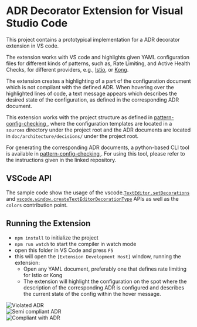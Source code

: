 # ADR Decorator Extension for Visual Studio Code
This project contains a prototypical implementation for a ADR decorator extension in VS code. 

The extension works with VS code and highlights given YAML configuration files for different kinds of patterns, such as, Rate Limiting, and Active Health Checks, for different providers, e.g., [Istio](https://istio.io/docs/tasks/policy-enforcement/rate-limiting/), or [Kong](https://docs.konghq.com/hub/kong-inc/rate-limiting/).

The extension creates a highlighting of a part of the configuration document which is not compliant with the defined ADR. When hovering over the highlighted lines of code, a text message appears which describes the desired state of the configuration, as defined in the corresponding ADR document.

This extension works with the project structure as defined in [pattern-config-checking
](https://github.com/kaplanan/pattern-config-checking), where the configuration templates are located in a `sources` directory under the project root and the ADR documents are located in `doc/architecture/decisions/` under the project root. 

For generating the corresponding ADR documents, a python-based CLI tool is available in [pattern-config-checking
](https://github.com/kaplanan/pattern-config-checking/blob/master/service-mesh-patterns/init.py). For using this tool, please refer to the instructions given in the linked repository.

## VSCode API

The sample code show the usage of the vscode.[`TextEditor.setDecorations`](https://code.visualstudio.com/api/references/vscode-api#TextEditor.setDecorations) and [`vscode.window.createTextEditorDecorationType`](https://code.visualstudio.com/api/references/vscode-api#window.createTextEditorDecorationType) APIs as well as the `colors` contribution point.

## Running the Extension

* `npm install` to initialize the project
* `npm run watch` to start the compiler in watch mode
* open this folder in VS Code and press `F5`
* this will open the `[Extension Development Host]` window, running the extension:
  * Open any YAML document, preferably one that defines rate limiting for Istio or Kong
  * The extension will highlight the configuration on the spot where the description of the corresponding ADR is configured and describes the current state of the config within the hover message.

![Violated ADR](https://github.com/kaplanan/vsc-adr-decorator/blob/master/media/preview_violated.png)  
![Semi compliant ADR](https://github.com/kaplanan/vsc-adr-decorator/blob/master/media/preview_semi_compliant.png)  
![Compliant with ADR](https://github.com/kaplanan/vsc-adr-decorator/blob/master/media/preview_compliant.png)